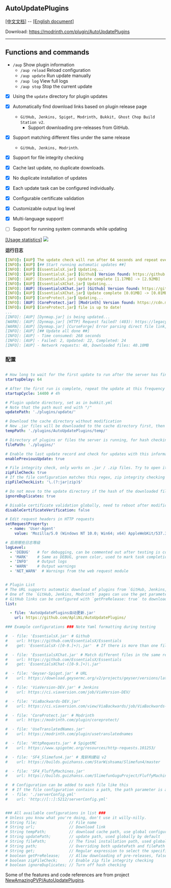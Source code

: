 ## AutoUpdatePlugins

[[中文文档]](https://github.com/ApliNi/AutoUpdatePlugins/blob/main/README.md) -- [[English document]](https://github.com/ApliNi/AutoUpdatePlugins/blob/main/README_EN.md)

Download: https://modrinth.com/plugin/AutoUpdatePlugins

---

## Functions and commands
- `/aup` Show plugin information
    - `/aup reload` Reload configuration
    - `/aup update` Run update manually
    - `/aup log` View full logs
    - `/aup stop` Stop the current update


- [x] Using the `update` directory for plugin updates
- [x] Automatically find download links based on plugin release page
    - `GitHub, Jenkins, Spigot, Modrinth, Bukkit, Ghost Chop Build Station v2`.
        - Support downloading pre-releases from GitHub.
- [x] Support matching different files under the same release
    - `GitHub, Jenkins, Modrinth`.
- [x] Support for file integrity checking
- [x] Cache last update, no duplicate downloads.
- [x] No duplicate installation of updates
- [x] Each update task can be configured individually.
- [x] Configurable certificate validation
- [x] Customizable output log level
- [x] Multi-language support!
- [ ] Support for running system commands while updating


[[Usage statistics]](https://bstats.org/plugin/bukkit/ApliNi-AutoUpdatePlugins/20629)
<a href="https://bstats.org/plugin/bukkit/ApliNi-AutoUpdatePlugins/20629">![](https://bstats.org/signatures/bukkit/ApliNi-AutoUpdatePlugins.svg)</a>

**运行日志**
```yaml
[INFO]: [AUP] The update check will run after 64 seconds and repeat every 14400 seconds.
[INFO]: [AUP] [## Start running automatic updates ##]
[INFO]: [AUP] [EssentialsX.jar] Updating...
[INFO]: [AUP] [EssentialsX.jar] [Github] Version found: https://github.com/EssentialsX/Essentials/releases/download/2.20.1/EssentialsX-2.20.1. jar
[INFO]: [AUP] [EssentialsX.jar] Update complete [1.17MB] -> [2.92MB]
[INFO]: [AUP] [EssentialsXChat.jar] Updating...
[INFO]: [AUP] [EssentialsXChat.jar] [Github] Version found: https://github.com/EssentialsX/Essentials/releases/download/2.20.1/EssentialsXChat- 2.20.1.jar
[INFO]: [AUP] [EssentialsXChat.jar] Update complete [0.01MB] -> [0.01MB]
[INFO]: [AUP] [CoreProtect.jar] Updating...
[INFO]: [AUP] [CoreProtect.jar] [Modrinth] Version found: https://cdn.modrinth.com/data/Lu3KuzdV/versions/w3P6ufP1/CoreProtect-22.2.jar
[INFO]: [AUP] [CoreProtect.jar] file is up to date!
...
[INFO]: [AUP] [Dynmap.jar] is being updated...
[WARN]: [AUP] [Dynmap.jar] [HTTP] Request failed? (403): https://legacy.curseforge.com/minecraft/bukkit-plugins/dynmap
[WARN]: [AUP] [Dynmap.jar] [CurseForge] Error parsing direct file link, will skip this update.
[INFO]: [AUP] [## Update all done ##]
[INFO]: [AUP] - Time consumed: 268 seconds
[INFO]: [AUP] - Failed: 2, Updated: 22, Completed: 24
[INFO]: [AUP] - Network requests: 48, Downloaded files: 40.10MB
```


### 配置
```yaml

# How long to wait for the first update to run after the server has finished booting (seconds)
startupDelay: 64

# After the first run is complete, repeat the update at this frequency (seconds, reboot required after modification).
startupCycle: 14400 # 4h

# Plugin update directory, set as in bukkit.yml
# Note that the path must end with "/"
updatePath: './plugins/update/'

# Download the cache directory without modification
# New .jar files will be downloaded to the cache directory first, then moved to the plugin update directory after validation is complete
tempPath: './plugins/AutoUpdatePlugins/temp/'

# Directory of plugins or files the server is running, for hash checking
filePath: './plugins/'

# Enable the last update record and check for updates with this information (temp.yml)
enablePreviousUpdate: true

# File integrity check, only works on .jar / .zip files. Try to open it as a zip file, if it fails, it is incomplete.
zipFileCheck: true
# If the file configuration matches this regex, zip integrity checking is enabled, otherwise it is not enabled
zipFileCheckList: '\.(?:jar|zip)$'

# Do not move to the update directory if the hash of the downloaded file matches the hash of the file to be updated in the update directory (or the file running on the server) (MD5)
ignoreDuplicates: true

# Disable certificate validation globally, need to reboot after modification.
disableCertificateVerification: false

# Edit request headers in HTTP requests
setRequestProperty:
  - name: 'User-Agent'
    value: 'Mozilla/5.0 (Windows NT 10.0; Win64; x64) AppleWebKit/537.36 (KHTML, like Gecko) Chrome/120.0.0.0 Safari/537.36'

# 启用哪些日志等级
logLevel:
  - 'DEBUG'   # for debugging, can be commented out after testing is complete
  - 'MARK'    # Same as DEBUG, green color, used to mark task completion.
  - 'INFO'    # Output logs
  - 'WARN'    # Output warnings
  - 'NET_WARN'  # Warnings from the web request module


# Plugin List
# The URL supports automatic download of plugins from `GitHub, Jenkins, SpigotMC, Modrinth, Bukkit, 鬼斩构建站 v2` pages, while other links will download them directly.
# One of the `GitHub, Jenkins, Modrinth` pages can use the get parameter to download a specific file.
# GitHub links can be configured with `getPreRelease: true` to download the latest pre-release version.
list:

  - file: 'AutoUpdatePlugins自动更新.jar'
    url: https://github.com/ApliNi/AutoUpdatePlugins/

### Example configurations ### Note Yaml formatting during testing

#  - file: 'EssentialsX.jar' # Github
#    url: https://github.com/EssentialsX/Essentials
#    get: 'EssentialsX-([0-9.]+)\.jar'  # If there is more than one file in the GitHub/Jenkins distribution, you need to match one of them, otherwise download the first one (using the regular expression

#  - file: 'EssentialsXChat.jar' # Match different files in the same release
#    url: https://github.com/EssentialsX/Essentials
#    get: 'EssentialsXChat-([0-9.]+)\.jar'

#  - file: 'Geyser-Spigot.jar' # URL
#    url: https://download.geysermc.org/v2/projects/geyser/versions/latest/builds/latest/downloads/spigot

#  - file: 'ViaVersion-DEV.jar' # Jenkins
#    url: https://ci.viaversion.com/job/ViaVersion-DEV/

#  - file: 'ViaBackwards-DEV.jar'
#    url: https://ci.viaversion.com/view/ViaBackwards/job/ViaBackwards-DEV/

#  - file: 'CoreProtect.jar' # Modrinth
#    url: https://modrinth.com/plugin/coreprotect/

#  - file: 'UseTranslatedNames.jar'
#    url: https://modrinth.com/plugin/usetranslatednames

#  - file: 'HttpRequests.jar' # SpigotMC
#    url: https://www.spigotmc.org/resources/http-requests.101253/

#  - file: 'SF4_Slimefun4.jar' # 鬼斩构建站 v2
#    url: https://builds.guizhanss.com/StarWishsama/Slimefun4/master

#  - file: 'SF4_FluffyMachines.jar'
#    url: https://builds.guizhanss.com/SlimefunGuguProject/FluffyMachines/master

#  # Configuration can be added to each file like this
#  # If the file configuration contains a path, the path parameter is automatically set.
#  - file: './serverConfig.yml'
#    url: 'http://[::]:5212/serverConfig.yml'


### All available configurations in list ###
# Unless you know what you're doing, don't use it willy-nilly.
# String file;              // File name
# String url;               // Download link
# String tempPath;          // download cache path, use global configuration by default
# String updatePath;        // update path, used globally by default
# String filePath;          // The final installation path, used globally by default.
# String path;              // Overriding both updatePath and filePath configurations
# String get;               // Regular expression to select the specified file, first one is selected by default. GitHub, Jenkins, Modrinth only.
# boolean getPreRelease;    // Allow downloading of pre-releases, false by default. GitHub only.
# boolean zipFileCheck;     // Enable zip file integrity checking
# boolean ignoreDuplicates; // Turn off hash checking

```

Some of the features and code references are from project [NewAmazingPVP/AutoUpdatePlugins](https://github.com/NewAmazingPVP/AutoUpdatePlugins).

